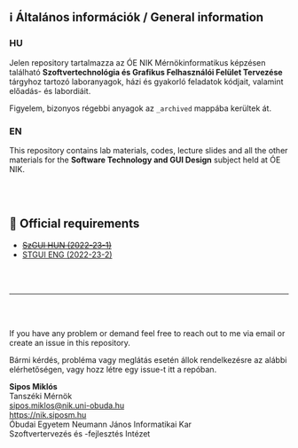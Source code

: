 ## ℹ️ Általános információk / General information

### HU
Jelen repository tartalmazza az ÓE NIK Mérnökinformatikus képzésen található **Szoftvertechnológia és Grafikus Felhasználói Felület Tervezése** tárgyhoz tartozó laboranyagok, házi és gyakorló feladatok kódjait, valamint előadás- és labordiáit.

Figyelem, bizonyos régebbi anyagok az `_archived` mappába kerültek át.

### EN
This repository contains lab materials, codes, lecture slides and all the other materials for the **Software Technology and GUI Design** subject held at ÓE NIK.

<br><br>

## 📄 Official requirements
- ~~[SzGUI HUN (2022-23-1)](https://nik.uni-obuda.hu/targyleirasok/wp-content/uploads/2022/06/SZTGUI_2022-23-I_Nap.pdf)~~
- [STGUI ENG (2022-23-2)](https://nik.uni-obuda.hu/targyleirasok/tantargyak/software-technology-and-graphical-user-interface-design-5/)

<br><br>

---

<br><br>

If you have any problem or demand feel free to reach out to me via email or create an issue in this repository.

Bármi kérdés, probléma vagy meglátás esetén állok rendelkezésre az alábbi elérhetőségen, vagy hozz létre egy issue-t itt a repóban.

**Sipos Miklós**\
Tanszéki Mérnök\
sipos.miklos@nik.uni-obuda.hu\
https://nik.siposm.hu \
Óbudai Egyetem Neumann János Informatikai Kar\
Szoftvertervezés és -fejlesztés Intézet
